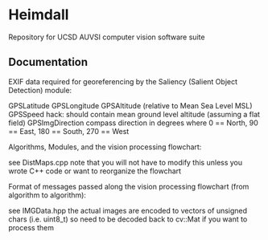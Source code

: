 Heimdall
=======

Repository for UCSD AUVSI computer vision software suite


Documentation
--------------

EXIF data required for georeferencing by the Saliency (Salient Object Detection) module:

GPSLatitude
GPSLongitude
GPSAltitude             (relative to Mean Sea Level MSL)
GPSSpeed                hack: should contain mean ground level altitude (assuming a flat field)
GPSImgDirection         compass direction in degrees where 0 == North, 90 == East, 180 == South, 270 == West



Algorithms, Modules, and the vision processing flowchart:

see DistMaps.cpp
note that you will not have to modify this unless you wrote C++ code or want to reorganize the flowchart



Format of messages passed along the vision processing flowchart (from algorithm to algorithm):

see IMGData.hpp
the actual images are encoded to vectors of unsigned chars (i.e. uint8_t) so need to be decoded back to cv::Mat if you want to process them
